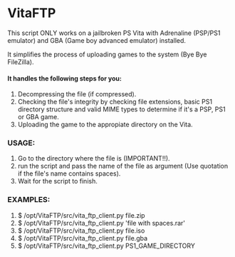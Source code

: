 # VitaFTP

This script ONLY works on a jailbroken PS Vita with Adrenaline (PSP/PS1 emulator) and GBA (Game boy advanced emulator) installed.

It simplifies the process of uploading games to the system (Bye Bye FileZilla). 

<h4>It handles the following steps for you:</h4>
<ol>
    <li>
        Decompressing the file (if compressed).
    </li>
    <li>
        Checking the file's integrity by checking file extensions, basic PS1 directory structure and valid MIME types to determine if it's a PSP, PS1 or GBA game.
    </li>
    <li>
        Uploading the game to the appropiate directory on the Vita.
    </li>
</ol>

<h3>USAGE:</h3>
<ol>
    <li>
        Go to the directory where the file is (IMPORTANT!!).
    </li>
    <li>
        run the script and pass the name of the file as argument (Use quotation if the file's name contains spaces).
    </li>
    <li>
        Wait for the script to finish.
    </li>

</ol>

<h3>EXAMPLES:</h3>
<ol>
    <li>$ /opt/VitaFTP/src/vita_ftp_client.py file.zip</li>
    <li>$ /opt/VitaFTP/src/vita_ftp_client.py 'file with spaces.rar'</li>
    <li>$ /opt/VitaFTP/src/vita_ftp_client.py file.iso</li>
    <li>$ /opt/VitaFTP/src/vita_ftp_client.py file.gba</li>
    <li>$ /opt/VitaFTP/src/vita_ftp_client.py PS1_GAME_DIRECTORY</li>
</lo> 